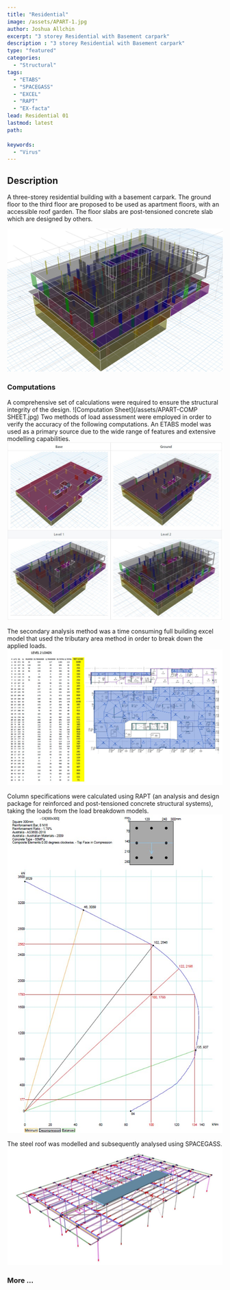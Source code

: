 ```yaml
---
title: "Residential"
image: /assets/APART-1.jpg
author: Joshua Allchin
excerpt: "3 storey Residential with Basement carpark"
description : "3 storey Residential with Basement carpark"
type: "featured"
categories: 
  - "Structural"
tags:
  - "ETABS"
  - "SPACEGASS"
  - "EXCEL"
  - "RAPT"
  - "EX-facta"
lead: Residential 01
lastmod: latest 
path:

keywords:
  - "Virus"
---
```


## Description
A three-storey residential building with a basement carpark. The ground floor to the third floor are proposed to be used as apartment floors, with an accessible roof garden. The floor slabs are post-tensioned concrete slab which are designed by others.

![3d Model](/assets/APART-FULL.jpg)

### Computations
A comprehensive set of calculations were required to ensure the structural integrity of the design.
![Computation Sheet](/assets/APART-COMP SHEET.jpg)
Two methods of load assessment were employed in order to verify the accuracy of the following computations. An ETABS model was used as a primary source due to the wide range of features and extensive modelling capabilities. 
![ETABS](/assets/APART-TABLE.jpg)

The secondary analysis method was a time consuming full building excel model that used the tributary area method in order to break down the applied loads.
![EXCEL](/assets/APART-LVL2-EXCEL.jpg)

Column specifications were calculated using RAPT (an analysis and design package for reinforced and post-tensioned concrete structural systems), taking the loads from the load breakdown models.
![RAPT](/assets/APART-C8COL.jpg)

The steel roof was modelled and subsequently analysed using SPACEGASS.
![Steel Roof](/assets/APART-SG.jpg)


### More ...
